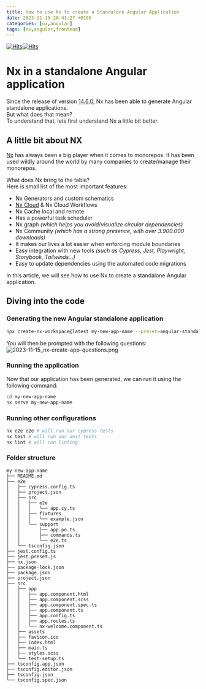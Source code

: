 ```yaml
---
title: How to use Nx to create a Standalone Angular Application
date: 2023-11-15 20:41:27 +0100
categories: [nx,angular]
tags: [nx,angular,frontend]
---
```

[![Hits](https://hits.seeyoufarm.com/api/count/incr/badge.svg?url=https%3A%2F%2Fjorciney.dev&count_bg=%2379C83D&title_bg=%23555555&icon=&icon_color=%23E7E7E7&title=hits&edge_flat=false)](https://hits.seeyoufarm.com)[![Hits](https://hits.seeyoufarm.com/api/count/incr/badge.svg?url=https%3A%2F%2Fjorciney.dev&count_bg=%2379C83D&title_bg=%23555555&icon=&icon_color=%23E7E7E7&title=hits&edge_flat=false)](https://hits.seeyoufarm.com)
# Nx in a standalone Angular application

Since the release of version [14.6.0](https://github.com/nrwl/nx/releases/tag/14.6.0), Nx has been able to generate Angular standalone applications.<br/>
But what does that mean?<br/>
To understand that, lets first understand Nx a little bit better.

## A little bit about NX

[Nx](https://nx.dev/) has always been a big player when it comes to monorepos. 
It has been used wildly around the world by many companies to create/manage their monorepos. 

What does Nx bring to the table?
<br/>
Here is small list of the most important features:
* Nx Generators and custom schematics
* [Nx Cloud](https://nx.app/) & Nx Cloud Workflows
* Nx Cache local and remote
* Has a powerful task scheduler
* Nx graph _(which helps you avoid/visualize circular dependencies)_
* Nx Community _(which has a strong presence, with over 3.900.000 downloads)_
* It makes our lives a lot easier when enforcing module boundaries
* Easy integration with new tools _(such as Cypress, Jest, Playwright, Storybook, Tailwinds...)_
* Easy to update dependencies using the automated code migrations


In this article, we will see how to use Nx to create a standalone Angular application.


## Diving into the code

### Generating the new Angular standalone application
```bash
npx create-nx-workspace@latest my-new-app-name --preset=angular-standalone
``` 
You will then be prompted with the following questions:
![2023-11-15_nx-create-app-questions.png](../../assets/posts/2023-11-15_nx-create-app-questions.png)

### Running the application
Now that our application has been generated, we can run it using the following command:
```bash
cd my-new-app-name
nx serve my-new-app-name
```
### Running other configurations
```bash
nx e2e e2e # will run our cypress tests
nx test # will run our unit tests
nx lint # will run linting
```

### Folder structure
``` 
my-new-app-name
├── README.md
├── e2e
│   ├── cypress.config.ts
│   ├── project.json
│   ├── src
│   │   ├── e2e
│   │   │   └── app.cy.ts
│   │   ├── fixtures
│   │   │   └── example.json
│   │   └── support
│   │       ├── app.po.ts
│   │       ├── commands.ts
│   │       └── e2e.ts
│   └── tsconfig.json
├── jest.config.ts
├── jest.preset.js
├── nx.json
├── package-lock.json
├── package.json
├── project.json
├── src
│   ├── app
│   │   ├── app.component.html
│   │   ├── app.component.scss
│   │   ├── app.component.spec.ts
│   │   ├── app.component.ts
│   │   ├── app.config.ts
│   │   ├── app.routes.ts
│   │   └── nx-welcome.component.ts
│   ├── assets
│   ├── favicon.ico
│   ├── index.html
│   ├── main.ts
│   ├── styles.scss
│   └── test-setup.ts
├── tsconfig.app.json
├── tsconfig.editor.json
├── tsconfig.json
└── tsconfig.spec.json
```
